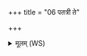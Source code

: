 +++
title = "06 पतत्री ते"

+++
<details><summary>मूलम् (WS)</summary>

पतत्री ते बलाय कं नितत्निर्भेषजाय ते ।  
जातो हिरण्ययो मणिरप रक्षांसि सेधतु ॥ ७ ॥
</details>